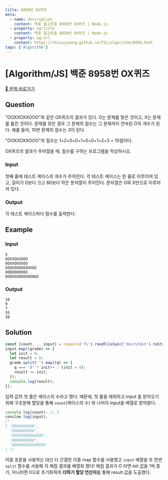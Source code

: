 ```yaml
---
title: 8958번 OX퀴즈
meta:
  - name: description
    content: 백준 알고르즘 8958번 OX퀴즈 | Node.js
  - property: og:title
    content: 백준 알고르즘 8958번 OX퀴즈 | Node.js
  - property: og:url
    content: https://thisyujeong.github.io/TIL/algorithm/8958.html
tags: ['Algorithm']
---
```


# [Algorithm/JS] 백준 8958번 OX퀴즈

[🔗 문제 바로가기](https://www.acmicpc.net/problem/8958)

## Question

"OOXXOXXOOO"와 같은 OX퀴즈의 결과가 있다. O는 문제를 맞은 것이고, X는 문제를 틀린 것이다. 문제를 맞은 경우 그 문제의 점수는 그 문제까지 연속된 O의 개수가 된다. 예를 들어, 10번 문제의 점수는 3이 된다.

"OOXXOXXOOO"의 점수는 1+2+0+0+1+0+0+1+2+3 = 10점이다.

OX퀴즈의 결과가 주어졌을 때, 점수를 구하는 프로그램을 작성하시오.

### Input

첫째 줄에 테스트 케이스의 개수가 주어진다. 각 테스트 케이스는 한 줄로 이루어져 있고, 길이가 0보다 크고 80보다 작은 문자열이 주어진다. 문자열은 O와 X만으로 이루어져 있다.

### Output

각 테스트 케이스마다 점수를 출력한다.

## Example

### Input

```
5
OOXXOXXOOO
OOXXOOXXOO
OXOXOXOXOXOXOX
OOOOOOOOOO
OOOOXOOOOXOOOOX
```

### Output

```
10
9
7
55
30
```

## Solution

```js
const [count, ...input] = require('fs').readFileSync('dev/stdin').toString().split('\n');
input.map((grade) => {
  let init = 0;
  let result = 0;
  grade.split('').map((q) => {
    q === 'O' ? init++ : (init = 0);
    result += init;
  });
  console.log(result);
});
```

입력 값의 첫 줄은 케이스의 수라고 했다. 때문에, 첫 줄을 제외하고 input 을 받아오기 위해 구조분해 할당을 통해 `count`(케이스의 수) 와 나머지 input을 배열로 받아왔다.

```js
console.log(count); // 5
consloe.log(input);
/* 
[ 'OOXXOXXOOO',
  'OOXXOOXXOO',
  'OXOXOXOXOXOXOX',
  'OOOOOOOOOO',
  'OOOOXOOOOXOOOOX'
] */
```

이중 포문을 사용하는 대신 더 간결한 이중 map 함수를 사용했고 `input` 배열을 또 한번 `split` 함수를 사용해 각 채점 결과를 배열화 했다! 채점 결과가 O 라면 init 값을 1씩 증가, 아니라면 0으로 초기화하여 **더하기 할당 연산자**를 통해 result 값을 도출했다.
